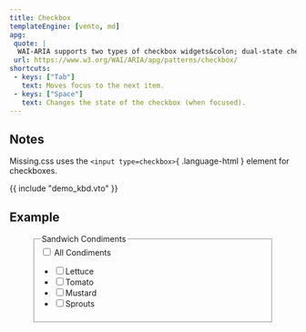 ```yaml
---
title: Checkbox
templateEngine: [vento, md]
apg:
 quote: |
  WAI-ARIA supports two types of checkbox widgets&colon; dual-state checkboxes toggle between two choices&mdash;checked and not checked&mdash;and tri-state checkboxes, which allow an additional third state known as partially checked.
 url: https://www.w3.org/WAI/ARIA/apg/patterns/checkbox/
shortcuts:
 - keys: ["Tab"]
   text: Moves focus to the next item.
 - keys: ["Space"]
   text: Changes the state of the checkbox (when focused).
---
```


## Notes

Missing.css uses the `<input type=checkbox>`{ .language-html } element for checkboxes.


{{ include "demo_kbd.vto" }}


## Example

<figure>
	<fieldset>
		<legend>Sandwich Condiments</legend>
			<label><input type=checkbox name=all> All Condiments</label>
			<ul>
			<li><label><input type=checkbox name=lettuce>Lettuce</label>
			<li><label><input type=checkbox name=tomato>Tomato</label>
			<li><label><input type=checkbox name=mustard>Mustard</label>
			<li><label><input type=checkbox name=sprouts>Sprouts</label>
			</ul>
		</ul>
	</fieldset>
</figure>

</main>
